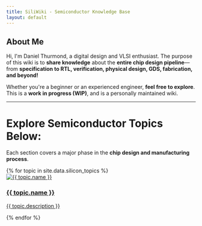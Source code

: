 ```yaml
---
title: SiliWiki - Semiconductor Knowledge Base
layout: default
---
```


## About Me
Hi, I'm Daniel Thurmond, a digital design and VLSI enthusiast. The purpose of this wiki is to **share knowledge** about the **entire chip design pipeline**—from **specification to RTL, verification, physical design, GDS, fabrication, and beyond!**  

Whether you're a beginner or an experienced engineer, **feel free to explore**. This is a **work in progress (WIP)**, and is a personally maintained wiki.

---

# **Explore Semiconductor Topics Below:**
Each section covers a major phase in the **chip design and manufacturing process**.

<div class="process-grid">
  {% for topic in site.data.silicon_topics %}
    <div class="process-card">
      <a href="{{ topic.link }}">
        <img src="{{ topic.image }}" alt="{{ topic.name }}">
        <h3>{{ topic.name }}</h3>
        <p>{{ topic.description }}</p>
      </a>
    </div>
  {% endfor %}
</div>
